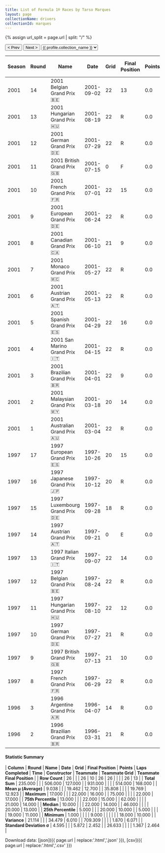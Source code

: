```yaml
---
title: List of Formula 1® Races by Tarso Marques
layout: page
collectionName: drivers
collectionId: marques
---
```


{% assign url_split = page.url | split: "/" %}
<div id="collection-navigation">
<button onclick="selector.options[selector.selectedIndex-1].value && (window.location = selector.options[selector.selectedIndex-1].value);">&lt; Prev</button>
<button onclick="selector.options[selector.selectedIndex+1].value && (window.location = selector.options[selector.selectedIndex+1].value);">Next &gt;</button>
<select id="selector" onchange="this.options[this.selectedIndex].value && (window.location = this.options[this.selectedIndex].value);">
  {% for collectionId in site.data[page.collectionName].refs %}
    {% if collectionId == page.collectionId %}
      {% assign selected = "selected" %}
    {% else %}
      {% assign selected = "" %}
    {% endif %}
    {% assign profile = site.data[page.collectionName][collectionId].profile %}
    <option value="/f1/{{ page.collectionName }}/{{ collectionId }}/{{ url_split[4] }}" {{ selected }}>{{ profile.collection_name }}</option>
  {% endfor %}
</select>
</div>

| Season | Round | Name | Date | Grid | Final Position | Points | Laps Completed | Time | Constructor | Teammate | Teammate Grid | Teammate Final Position |
|--|--|--|--|--|--|--|--|--|--|--|--|--|
| 2001 | 14 | 2001 Belgian Grand Prix 🇧🇪 | 2001-09-02 | 22 | 13 | 0.0 | 31 |   | Minardi 🇮🇹 | [Fernando Alonso 🇪🇸](/f1/drivers/alonso) | 20 | R |
| 2001 | 13 | 2001 Hungarian Grand Prix 🇭🇺 | 2001-08-19 | 22 | R | 0.0 | 63 |   | Minardi 🇮🇹 | [Fernando Alonso 🇪🇸](/f1/drivers/alonso) | 18 | R |
| 2001 | 12 | 2001 German Grand Prix 🇩🇪 | 2001-07-29 | 22 | R | 0.0 | 26 |   | Minardi 🇮🇹 | [Fernando Alonso 🇪🇸](/f1/drivers/alonso) | 21 | 10 |
| 2001 | 11 | 2001 British Grand Prix 🇬🇧 | 2001-07-15 | 0 | F | 0.0 | 0 |   | Minardi 🇮🇹 | [Fernando Alonso 🇪🇸](/f1/drivers/alonso) | 21 | 16 |
| 2001 | 10 | 2001 French Grand Prix 🇫🇷 | 2001-07-01 | 22 | 15 | 0.0 | 69 |   | Minardi 🇮🇹 | [Fernando Alonso 🇪🇸](/f1/drivers/alonso) | 21 | 17 |
| 2001 | 9 | 2001 European Grand Prix 🇩🇪 | 2001-06-24 | 22 | R | 0.0 | 7 |   | Minardi 🇮🇹 | [Fernando Alonso 🇪🇸](/f1/drivers/alonso) | 21 | 14 |
| 2001 | 8 | 2001 Canadian Grand Prix 🇨🇦 | 2001-06-10 | 21 | 9 | 0.0 | 66 |   | Minardi 🇮🇹 | [Fernando Alonso 🇪🇸](/f1/drivers/alonso) | 22 | R |
| 2001 | 7 | 2001 Monaco Grand Prix 🇲🇨 | 2001-05-27 | 22 | R | 0.0 | 56 |   | Minardi 🇮🇹 | [Fernando Alonso 🇪🇸](/f1/drivers/alonso) | 18 | R |
| 2001 | 6 | 2001 Austrian Grand Prix 🇦🇹 | 2001-05-13 | 22 | R | 0.0 | 25 |   | Minardi 🇮🇹 | [Fernando Alonso 🇪🇸](/f1/drivers/alonso) | 18 | R |
| 2001 | 5 | 2001 Spanish Grand Prix 🇪🇸 | 2001-04-29 | 22 | 16 | 0.0 | 62 |   | Minardi 🇮🇹 | [Fernando Alonso 🇪🇸](/f1/drivers/alonso) | 18 | 13 |
| 2001 | 4 | 2001 San Marino Grand Prix 🇮🇹 | 2001-04-15 | 22 | R | 0.0 | 50 |   | Minardi 🇮🇹 | [Fernando Alonso 🇪🇸](/f1/drivers/alonso) | 18 | R |
| 2001 | 3 | 2001 Brazilian Grand Prix 🇧🇷 | 2001-04-01 | 22 | 9 | 0.0 | 68 |   | Minardi 🇮🇹 | [Fernando Alonso 🇪🇸](/f1/drivers/alonso) | 19 | R |
| 2001 | 2 | 2001 Malaysian Grand Prix 🇲🇾 | 2001-03-18 | 20 | 14 | 0.0 | 51 |   | Minardi 🇮🇹 | [Fernando Alonso 🇪🇸](/f1/drivers/alonso) | 21 | 13 |
| 2001 | 1 | 2001 Australian Grand Prix 🇦🇺 | 2001-03-04 | 22 | R | 0.0 | 3 |   | Minardi 🇮🇹 | [Fernando Alonso 🇪🇸](/f1/drivers/alonso) | 19 | 12 |
| 1997 | 17 | 1997 European Grand Prix 🇪🇸 | 1997-10-26 | 20 | 15 | 0.0 | 68 |   | Minardi 🇮🇹 | [Ukyo Katayama 🇯🇵](/f1/drivers/katayama) | 19 | 17 |
| 1997 | 16 | 1997 Japanese Grand Prix 🇯🇵 | 1997-10-12 | 20 | R | 0.0 | 46 |   | Minardi 🇮🇹 | [Ukyo Katayama 🇯🇵](/f1/drivers/katayama) | 19 | R |
| 1997 | 15 | 1997 Luxembourg Grand Prix 🇩🇪 | 1997-09-28 | 18 | R | 0.0 | 1 |   | Minardi 🇮🇹 | [Ukyo Katayama 🇯🇵](/f1/drivers/katayama) | 22 | R |
| 1997 | 14 | 1997 Austrian Grand Prix 🇦🇹 | 1997-09-21 | 0 | E | 0.0 | 0 |   | Minardi 🇮🇹 | [Ukyo Katayama 🇯🇵](/f1/drivers/katayama) | 19 | 11 |
| 1997 | 13 | 1997 Italian Grand Prix 🇮🇹 | 1997-09-07 | 22 | 14 | 0.0 | 50 |   | Minardi 🇮🇹 | [Ukyo Katayama 🇯🇵](/f1/drivers/katayama) | 21 | R |
| 1997 | 12 | 1997 Belgian Grand Prix 🇧🇪 | 1997-08-24 | 22 | R | 0.0 | 18 |   | Minardi 🇮🇹 | [Ukyo Katayama 🇯🇵](/f1/drivers/katayama) | 20 | 14 |
| 1997 | 11 | 1997 Hungarian Grand Prix 🇭🇺 | 1997-08-10 | 22 | 12 | 0.0 | 75 |   | Minardi 🇮🇹 | [Ukyo Katayama 🇯🇵](/f1/drivers/katayama) | 20 | 10 |
| 1997 | 10 | 1997 German Grand Prix 🇩🇪 | 1997-07-27 | 21 | R | 0.0 | 0 |   | Minardi 🇮🇹 | [Ukyo Katayama 🇯🇵](/f1/drivers/katayama) | 22 | R |
| 1997 | 9 | 1997 British Grand Prix 🇬🇧 | 1997-07-13 | 21 | 10 | 0.0 | 58 |   | Minardi 🇮🇹 | [Ukyo Katayama 🇯🇵](/f1/drivers/katayama) | 19 | R |
| 1997 | 8 | 1997 French Grand Prix 🇫🇷 | 1997-06-29 | 22 | R | 0.0 | 5 |   | Minardi 🇮🇹 | [Ukyo Katayama 🇯🇵](/f1/drivers/katayama) | 21 | 11 |
| 1996 | 3 | 1996 Argentine Grand Prix 🇦🇷 | 1996-04-07 | 14 | R | 0.0 | 33 |   | Minardi 🇮🇹 | [Pedro Lamy 🇵🇹](/f1/drivers/lamy) | 19 | R |
| 1996 | 2 | 1996 Brazilian Grand Prix 🇧🇷 | 1996-03-31 | 21 | R | 0.0 | 0 |   | Minardi 🇮🇹 | [Pedro Lamy 🇵🇹](/f1/drivers/lamy) | 18 | 10 |

#### Statistic Summary

| **Column** | **Round** | **Name** | **Date** | **Grid** | **Final Position** | **Points** | **Laps Completed** | **Time** | **Constructor** | **Teammate** | **Teammate Grid** | **Teammate Final Position** |
| **Row Count** | 26 |  |  | 26 | 10 | 26 | 26 |  |  |  | 26 | 13 |
| **Total Sum** | 235.000 |  |  | 506.000 | 127.000 |  | 931.000 |  |  |  | 514.000 | 168.000 |
| **Mean μ (Average)** | 9.038 |  |  | 19.462 | 12.700 |  | 35.808 |  |  |  | 19.769 | 12.923 |
| **Maximum** | 17.000 |  |  | 22.000 | 16.000 |  | 75.000 |  |  |  | 22.000 | 17.000 |
| **75th Percentile** | 13.000 |  |  | 22.000 | 15.000 |  | 62.000 |  |  |  | 21.000 | 14.000 |
| **Median** | 10.000 |  |  | 22.000 | 14.000 |  | 46.000 |  |  |  | 20.000 | 13.000 |
| **25th Percentile** | 5.000 |  |  | 20.000 | 10.000 |  | 5.000 |  |  |  | 19.000 | 11.000 |
| **Minimum** | 1.000 |  |  |  | 9.000 |  |  |  |  |  | 18.000 | 10.000 |
| **Variance** | 21.114 |  |  | 34.479 | 6.010 |  | 709.309 |  |  |  | 1.870 | 6.071 |
| **Standard Deviation σ** | 4.595 |  |  | 5.872 | 2.452 |  | 26.633 |  |  |  | 1.367 | 2.464 |

Download data: [json]({{ page.url | replace:'.html','.json' }}), [csv]({{ page.url | replace:'.html','.csv' }})
